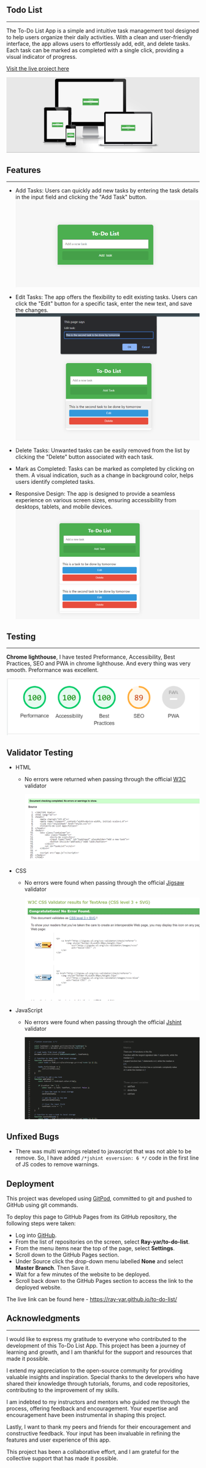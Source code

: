 ## Todo List
---

The To-Do List App is a simple and intuitive task management tool designed to help users organize their daily activities. With a clean and user-friendly interface, the app allows users to effortlessly add, edit, and delete tasks. Each task can be marked as completed with a single click, providing a visual indicator of progress.

<a href="https://ray-yar.github.io/to-do-list/" target="_blank">Visit the live project here</a>

![Todo List MockUp](.docs/responsive.png)

## Features
---

- Add Tasks: 
    Users can quickly add new tasks by entering the task details in the input field and clicking the "Add Task" button.
    ![Add](.docs/add.PNG)

- Edit Tasks: 
    The app offers the flexibility to edit existing tasks. Users can click the "Edit" button for a specific task, enter the new text, and save the changes.
    ![Add](.docs/edit.PNG)

- Delete Tasks: 
    Unwanted tasks can be easily removed from the list by clicking the "Delete" button associated with each task.

- Mark as Completed: 
    Tasks can be marked as completed by clicking on them. A visual indication, such as a change in background color, helps users identify completed tasks.

- Responsive Design: 
    The app is designed to provide a seamless experience on various screen sizes, ensuring accessibility from desktops, tablets, and mobile devices.
    ![Add](.docs/list.PNG)

## Testing

---

**Chrome lighthouse**, I have tested Preformance, Accessibility, Best Practices, SEO and PWA in chrome lighthouse. And every thing was very smooth. Preformance was excellent.

![Chrome Lighthouse Preformance](.docs/google.PNG)

## Validator Testing
- HTML
    - No errors were returned when passing through the official <a href="https://validator.w3.org/">W3C</a> validator

        ![HTML Validation](.docs/html.PNG)
        
- CSS
    - No errors were found when passing through the official <a href="https://jigsaw.w3.org/css-validator/">Jigsaw</a> validator

        ![CSS validation](.docs/css.PNG)
        
- JavaScript
    - No errors were found when passing through the official <a href="https://jshint.com/">Jshint</a> validator

        ![JS validation](.docs/js.PNG)

## Unfixed Bugs
- There was multi warnings related to javascript that was not able to be remove. So, I have added `/*jshint esversion: 6 */` code in the first line of JS codes to remove warnings.

## Deployment
This project was developed using <a href="https://gitpod.io/workspaces" target="_blank">GitPod</a>, committed to git and pushed to GitHub using git commands.

To deploy this page to GitHub Pages from its GitHub repository, the following steps were taken:

* Log into <a href="https://github.com/" target="_blank">GitHub</a>.
* From the list of repositories on the screen, select **Ray-yar/to-do-list**.
* From the menu items near the top of the page, select **Settings**.
* Scroll down to the GitHub Pages section.
* Under Source click the drop-down menu labelled **None** and select **Master Branch**. Then Save it.
* Wait for a few minutes of the website to be deployed.
* Scroll back down to the GitHub Pages section to access the link to the deployed website.

The live link can be found here - <a href="https://ray-yar.github.io/to-do-list/" target="_blank">https://ray-yar.github.io/to-do-list/</a>

## Acknowledgments

---

I would like to express my gratitude to everyone who contributed to the development of this To-Do List App. This project has been a journey of learning and growth, and I am thankful for the support and resources that made it possible.

I extend my appreciation to the open-source community for providing valuable insights and inspiration. Special thanks to the developers who have shared their knowledge through tutorials, forums, and code repositories, contributing to the improvement of my skills.

I am indebted to my instructors and mentors who guided me through the process, offering feedback and encouragement. Your expertise and encouragement have been instrumental in shaping this project.

Lastly, I want to thank my peers and friends for their encouragement and constructive feedback. Your input has been invaluable in refining the features and user experience of this app.

This project has been a collaborative effort, and I am grateful for the collective support that has made it possible.